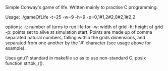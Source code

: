Simple Conway's game of life. Written mainly to practise C programming.

Usage: ./gameOfLife -t=25 -w=9 -h=9 -p=0,1#1,2#2,0#2,1#2,2

options:
-t: number of turns to run life for
-w: width of grid
-h: height of grid
-p: points set to alive at simulation start. Points are made up of comma separated natural numbers, falling within the grids dimensions, and separated from one another by the '#' character (see usage above for example).

Uses gnu11 standard in makefile so as to use non-standard C, posix function strtok_r().
